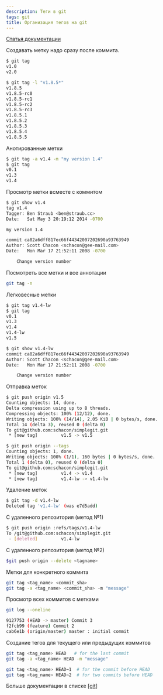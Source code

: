 ```yaml
---
description: Теги в git
tags: git
title: Организация тегов на git
---
```

[Статья документации](https://git-scm.com/book/ru/v2/%D0%9E%D1%81%D0%BD%D0%BE%D0%B2%D1%8B-Git-%D0%A0%D0%B0%D0%B1%D0%BE%D1%82%D0%B0-%D1%81-%D0%BC%D0%B5%D1%82%D0%BA%D0%B0%D0%BC%D0%B8)

Создавать метку надо сразу после коммита.

```sh
$ git tag
v1.0
v2.0
```

```sh
$ git tag -l "v1.8.5*"
v1.8.5
v1.8.5-rc0
v1.8.5-rc1
v1.8.5-rc2
v1.8.5-rc3
v1.8.5.1
v1.8.5.2
v1.8.5.3
v1.8.5.4
v1.8.5.5
```

Анотированные метки

```sh
$ git tag -a v1.4 -m "my version 1.4"
$ git tag
v0.1
v1.3
v1.4
```

Просмотр метки всместе с коммитом

```sh
$ git show v1.4
tag v1.4
Tagger: Ben Straub <ben@straub.cc>
Date:   Sat May 3 20:19:12 2014 -0700

my version 1.4

commit ca82a6dff817ec66f44342007202690a93763949
Author: Scott Chacon <schacon@gee-mail.com>
Date:   Mon Mar 17 21:52:11 2008 -0700

    Change version number
```

Посмотреть все метки и все аннотации

```sh
git tag -n
```

Легковесные метки

```sh
$ git tag v1.4-lw
$ git tag
v0.1
v1.3
v1.4
v1.4-lw
v1.5
```

```sh
$ git show v1.4-lw
commit ca82a6dff817ec66f44342007202690a93763949
Author: Scott Chacon <schacon@gee-mail.com>
Date:   Mon Mar 17 21:52:11 2008 -0700

    Change version number
```

Отправка меток

```sh
$ git push origin v1.5
Counting objects: 14, done.
Delta compression using up to 8 threads.
Compressing objects: 100% (12/12), done.
Writing objects: 100% (14/14), 2.05 KiB | 0 bytes/s, done.
Total 14 (delta 3), reused 0 (delta 0)
To git@github.com:schacon/simplegit.git
 * [new tag]         v1.5 -> v1.5
```

```sh
$ git push origin --tags
Counting objects: 1, done.
Writing objects: 100% (1/1), 160 bytes | 0 bytes/s, done.
Total 1 (delta 0), reused 0 (delta 0)
To git@github.com:schacon/simplegit.git
 * [new tag]         v1.4 -> v1.4
 * [new tag]         v1.4-lw -> v1.4-lw
```

Удаление меток

```sh
$ git tag -d v1.4-lw
Deleted tag 'v1.4-lw' (was e7d5add)
```

С удаленного репозитория (метод №1)

```sh
$ git push origin :refs/tags/v1.4-lw
To /git@github.com:schacon/simplegit.git
 - [deleted]         v1.4-lw
```

С удаленного репозитория (метод №2)

```sh
$git push origin --delete <tagname>
```

Метки для конкретного коммита

```sh
git tag <tag_name> <commit_sha>
git tag -a <tag_name> <commit_sha> -m "message"
```

Просмотр всех коммитов с метками

```sh
git log --oneline

9127753 (HEAD -> master) Commit 3
f2fcb99 (feature) Commit 2
cab6e1b (origin/master) master : initial commit
```

Создание тегов для текущего или предыдущих коммитов

```sh
git tag <tag_name> HEAD   # for the last commit
git tag -a <tag_name> HEAD -m "message"

git tag <tag_name> HEAD~1  # for the commit before HEAD
git tag <tag_name> HEAD~2  # for two commits before HEAD
```

Больше документации в списке [[git]]

[//begin]: # "Autogenerated link references for markdown compatibility"
[git]: ../lists/git "Git"
[//end]: # "Autogenerated link references"